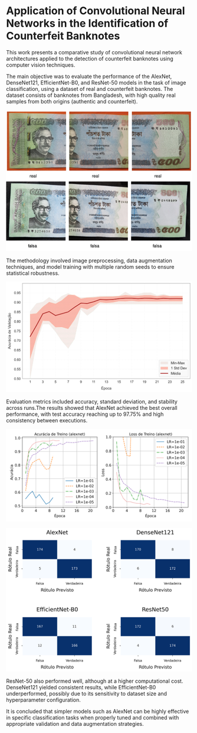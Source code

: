 # Application of Convolutional Neural Networks in the Identification of Counterfeit Banknotes

This work presents a comparative study of convolutional neural network architectures applied to the detection of counterfeit banknotes using computer vision techniques. 

The main objective was to evaluate the performance of the AlexNet, DenseNet121, EfficientNet-B0, and ResNet-50 models in the task of image classification, using a dataset of real and counterfeit banknotes. The dataset consists of banknotes from Bangladesh, with high quality real samples from both origins (authentic and counterfeit).

![bangladesh](imgs/dataset_bangladesh.png)

The methodology involved image preprocessing, data augmentation techniques, and model training with multiple random seeds to ensure statistical robustness. 

![AlexNet_seed_variation](imgs/accuracy_evolution_alexnet_1e-02.png)

Evaluation metrics included accuracy, standard deviation, and stability across runs.The results showed that AlexNet achieved the best overall performance, with test accuracy reaching up to 97.75% and high consistency between executions.

![all_seeds_AlexNet](imgs/alexnet_grafico_comparativo.png)

![Confusion_matrix](imgs/confusion_matrix_original_dataset.png)

ResNet-50 also performed well, although at a higher computational cost. DenseNet121 yielded consistent results, while EfficientNet-B0 underperformed, possibly due to its sensitivity to dataset size and hyperparameter configuration. 

It is concluded that simpler models such as AlexNet can be highly effective in specific classification tasks when properly tuned and combined with appropriate validation and data augmentation strategies.
